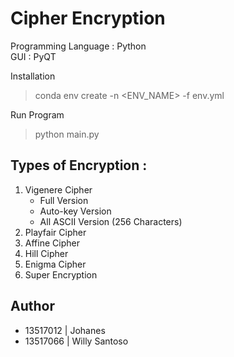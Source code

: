 # Cipher Encryption

Programming Language : Python <br>
GUI : PyQT

Installation
> conda env create -n <ENV_NAME> -f env.yml

Run Program
> python main.py

## Types of Encryption :
1. Vigenere Cipher 
   - Full Version
   - Auto-key Version
   - All ASCII Version (256 Characters)
2. Playfair Cipher
3. Affine Cipher
4. Hill Cipher
5. Enigma Cipher
6. Super Encryption

## Author
- 13517012 | Johanes
- 13517066 | Willy Santoso
